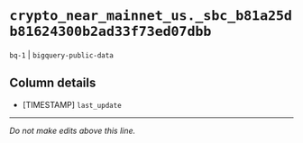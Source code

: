# `crypto_near_mainnet_us._sbc_b81a25db81624300b2ad33f73ed07dbb`
`bq-1` | `bigquery-public-data`

## Column details
* [TIMESTAMP] `last_update`

-------------------------------------------------------------------------------
*Do not make edits above this line.*

